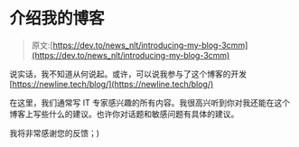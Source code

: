 # 介绍我的博客

> 原文:[https://dev.to/news_nlt/introducing-my-blog-3cmm](https://dev.to/news_nlt/introducing-my-blog-3cmm)

说实话，我不知道从何说起。或许，可以说我参与了这个博客的开发[https://newline.tech/blog/](https://newline.tech/blog/)

在这里，我们通常写 IT 专家感兴趣的所有内容。我很高兴听到你对我还能在这个博客上写些什么的建议。也许你对话题和敏感问题有具体的建议。

我将非常感谢您的反馈；)